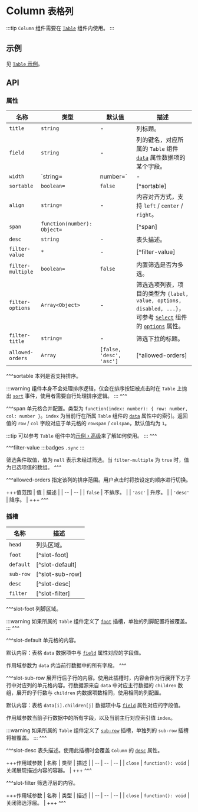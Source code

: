 # Column <small>表格列</small>

:::tip
`Column` 组件需要在 [`Table`](./table) 组件内使用。
:::

## 示例

见 [`Table` 示例](./table#示例)。

## API

### 属性

| 名称 | 类型 | 默认值 | 描述 |
| -- | -- | -- | -- |
| ``title`` | `string` | - | 列标题。 |
| ``field`` | `string` | - | 列的键名，对应所属的 `Table` 组件 [`data`](./table#props-data) 属性数据项的某个字段。 |
| ``width`` | `string=|number=` | - | 列宽，值为像素值。 |
| ``sortable`` | `boolean=` | `false` | [^sortable] |
| ``align`` | `string=` | - | 内容对齐方式，支持 `left` / `center` / `right`。 |
| ``span`` | `function(number): Object=` | | [^span] |
| ``desc`` | `string` | - | 表头描述。 |
| ``filter-value`` | `*` | - | [^filter-value] |
| ``filter-multiple`` | `boolean=` | `false` | 内置筛选是否为多选。 |
| ``filter-options`` | `Array<Object>` | - | 筛选选项列表，项目的类型为 `{label, value, options, disabled, ...}`，可参考 [`Select`](./select) 组件的 [`options`](./select#props-options) 属性。 |
| ``filter-title`` | `string=` | - | 筛选下拉的标题。 |
| ``allowed-orders`` | `Array` | `[false, 'desc', 'asc']` | [^allowed-orders] |

^^^sortable
本列是否支持排序。

:::warning
组件本身不会处理排序逻辑，仅会在排序按钮被点击时在 `Table` 上抛出 [`sort`](./table#events-sort) 事件，使用者需要自行处理排序逻辑。
:::
^^^

^^^span
单元格合并配置。类型为 `function(index: number): { row: number, col: number }`。`index` 为当前行在所属 `Table` 组件的 [`data`](./table#props-data) 属性中的索引。返回值的 `row` / `col` 字段对应于单元格的 `rowspan` / `colspan`，默认值均为 `1`。

:::tip
可以参考 `Table` 组件中的[示例 › 高级](./table#高级)来了解如何使用。
:::
^^^

^^^filter-value
:::badges
`.sync`
:::

筛选条件取值，值为 `null` 表示未经过筛选。当 `filter-multiple` 为 `true` 时，值为已选项值的数组。
^^^

^^^allowed-orders
指定该列的排序范围。用户点击时将按设定的顺序进行切换。

+++值范围
| 值 | 描述 |
| -- | -- |
| `false` | 不排序。 |
| `'asc'` | 升序。 |
| `'desc'` | 降序。 |
+++
^^^

### 插槽

| 名称 | 描述 |
| -- | -- |
| ``head`` | 列头区域。 |
| ``foot`` | [^slot-foot] |
| ``default`` | [^slot-default] |
| ``sub-row`` | [^slot-sub-row] |
| ``desc`` | [^slot-desc] |
| ``filter`` | [^slot-filter] |

^^^slot-foot
列脚区域。

:::warning
如果所属的 `Table` 组件定义了 [`foot`](./table#slots-foot) 插槽，单独的列脚配置将被覆盖。
:::
^^^

^^^slot-default
单元格的内容。

默认内容：表格 `data` 数据项中与 [`field`](#props-field) 属性对应的字段值。

作用域参数为 `data` 内当前行数据中的所有字段。
^^^

^^^slot-sub-row
展开行后子行的内容。使用此插槽时，内容会作为行展开下方子行中对应列的单元格内容。行数据源来自 `data` 中对应主行数据的 `children` 数组，展开的子行数与 `children` 内数据项数相同，使用相同的列配置。

默认内容：表格 `data[i].children[j]` 数据项中与 [`field`](#props-field) 属性对应的字段值。

作用域参数当前子行数据中的所有字段，以及当前主行对应索引值 `index`。

:::warning
如果所属的 `Table` 组件定义了 [`sub-row`](./table#slots-sub-row) 插槽，单独列的 `sub-row` 插槽将被覆盖。
:::
^^^

^^^slot-desc
表头描述。使用此插槽时会覆盖 `Column` 的 [`desc`](#props-desc) 属性。

+++作用域参数
| 名称 | 类型 | 描述 |
| -- | -- | -- |
| `close` | `function(): void` | 关闭展现描述内容的容器。 |
+++
^^^

^^^slot-filter
筛选浮层的内容。

+++作用域参数
| 名称 | 类型 | 描述 |
| -- | -- | -- |
| `close` | `function(): void` | 关闭筛选浮层。 |
+++
^^^
